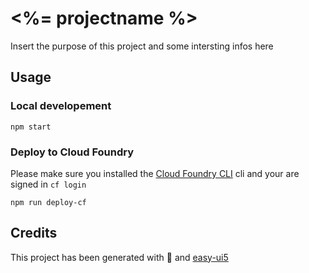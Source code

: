 # <%= projectname %>
Insert the purpose of this project and some intersting infos here

## Usage
### Local developement
```
npm start
```
### Deploy to Cloud Foundry
Please make sure you installed the [Cloud Foundry CLI](https://github.com/cloudfoundry/cli) cli and your are signed in ``cf login``
```
npm run deploy-cf
```
## Credits
This project has been generated with 💙 and [easy-ui5](https://github.com/SAP)
